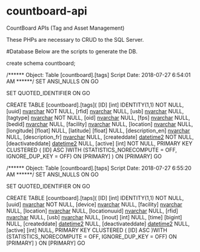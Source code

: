 # countboard-api
CountBoard APIs (Tag and Asset Management)


These PHPs are necessary to CRUD to the SQL Server.


#Database
Below are the scripts to generate the DB.

create schema countboard;




/****** Object:  Table [countboard].[tags]    Script Date: 2018-07-27 6:54:01 AM ******/
SET ANSI_NULLS ON
GO

SET QUOTED_IDENTIFIER ON
GO

CREATE TABLE [countboard].[tags](
	[ID] [int] IDENTITY(1,1) NOT NULL,
	[uuid] [nvarchar](50) NOT NULL,
	[rfid] [nvarchar](50) NULL,
	[usb] [nvarchar](50) NULL,
	[tagtype] [nvarchar](50) NOT NULL,
	[oid] [nvarchar](50) NULL,
	[fps] [nvarchar](50) NULL,
	[bedid] [nvarchar](50) NULL,
	[facility] [nvarchar](50) NULL,
	[location] [nvarchar](50) NULL,
	[longitude] [float] NULL,
	[latitude] [float] NULL,
	[description_en] [nvarchar](100) NULL,
	[description_fr] [nvarchar](100) NULL,
	[createddate] [datetime2](7) NOT NULL,
	[deactivateddate] [datetime2](7) NULL,
	[active] [int] NOT NULL,
PRIMARY KEY CLUSTERED 
(
	[ID] ASC
)WITH (STATISTICS_NORECOMPUTE = OFF, IGNORE_DUP_KEY = OFF) ON [PRIMARY]
) ON [PRIMARY]
GO



/****** Object:  Table [countboard].[taps]    Script Date: 2018-07-27 6:55:20 AM ******/
SET ANSI_NULLS ON
GO

SET QUOTED_IDENTIFIER ON
GO

CREATE TABLE [countboard].[taps](
	[ID] [int] IDENTITY(1,1) NOT NULL,
	[uuid] [nvarchar](50) NOT NULL,
	[device] [nvarchar](50) NULL,
	[facility] [nvarchar](50) NULL,
	[location] [nvarchar](50) NULL,
	[locationuuid] [nvarchar](50) NULL,
	[rfid] [nvarchar](50) NULL,
	[usb] [nvarchar](50) NULL,
	[inout] [int] NULL,
	[time] [bigint] NULL,
	[createddate] [datetime2](7) NULL,
	[deactivateddate] [datetime2](7) NULL,
	[active] [int] NULL,
PRIMARY KEY CLUSTERED 
(
	[ID] ASC
)WITH (STATISTICS_NORECOMPUTE = OFF, IGNORE_DUP_KEY = OFF) ON [PRIMARY]
) ON [PRIMARY]
GO



